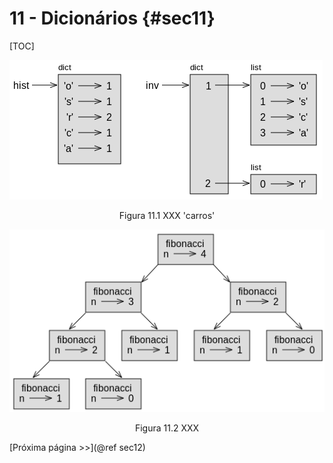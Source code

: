 # 11 - Dicionários {#sec11}

[TOC]

![Figura 11.1](figures/fig11_1.png)

<center>Figura 11.1 XXX 'carros' </center>

![Figura 11.2](figures/fig11_2.png)

<center>Figura 11.2 XXX</center>

[Próxima página >>](@ref sec12)